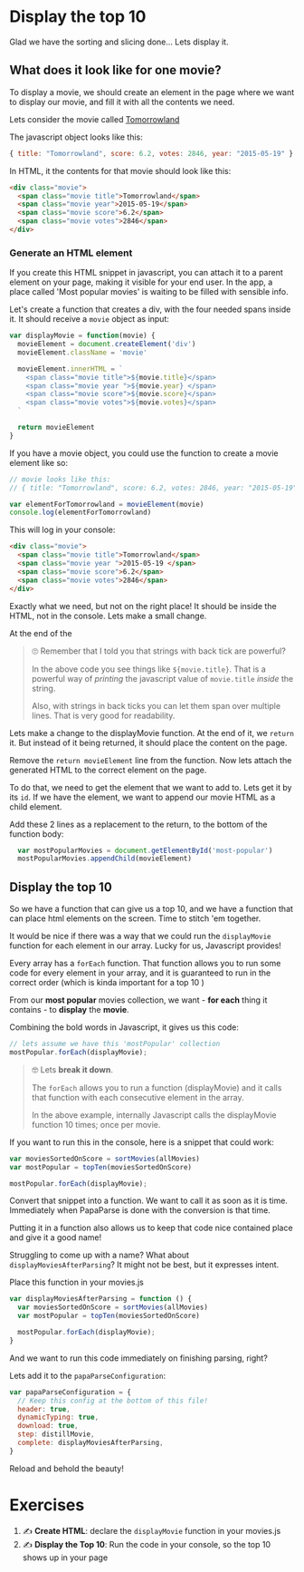 # Display the top 10

Glad we have the sorting and slicing done... Lets display it.

## What does it look like for one movie?

To display a movie, we should create an element in the page where we want to display our movie, and fill it with all the contents we need.

Lets consider the movie called [Tomorrowland](https://www.themoviedb.org/movie/158852-tomorrowland?language=en)

The javascript object looks like this:
```js
{ title: "Tomorrowland", score: 6.2, votes: 2846, year: "2015-05-19" }
```

In HTML, it the contents for that movie should look like this:

```html
<div class="movie">
  <span class="movie title">Tomorrowland</span>
  <span class="movie year">2015-05-19</span>
  <span class="movie score">6.2</span>
  <span class="movie votes">2846</span>
</div>
```

### Generate an HTML element

If you create this HTML snippet in javascript, you can attach it to a parent element on your page, making it visible for your end user.
In the app, a place called 'Most popular movies' is waiting to be filled with sensible info.

Let's create a function that creates a div, with the four needed spans inside it. It should receive a `movie` object as input:

```js
var displayMovie = function(movie) {
  movieElement = document.createElement('div')
  movieElement.className = 'movie'

  movieElement.innerHTML = `
    <span class="movie title">${movie.title}</span>
    <span class="movie year ">${movie.year} </span>
    <span class="movie score">${movie.score}</span>
    <span class="movie votes">${movie.votes}</span>
  `

  return movieElement
}
```

If you have a movie object, you could use the function to create a movie element like so:

```js
// movie looks like this:
// { title: "Tomorrowland", score: 6.2, votes: 2846, year: "2015-05-19" }

var elementForTomorrowland = movieElement(movie)
console.log(elementForTomorrowland)
```
This will log in your console:
```html
<div class="movie">
  <span class="movie title">Tomorrowland</span>
  <span class="movie year ">2015-05-19 </span>
  <span class="movie score">6.2</span>
  <span class="movie votes">2846</span>
</div>
```
Exactly what we need, but not on the right place! It should be inside the HTML, not in the console. Lets make a small change.

At the end of the

> 🙄 Remember that I told you that strings with back tick are powerful?
>
> In the above code you see things like `${movie.title}`. That is a powerful way of *printing* the javascript value of `movie.title` *inside* the string.
>
> Also, with strings in back ticks you can let them span over multiple lines. That is very good for readability.

Lets make a change to the displayMovie function. At the end of it, we `return` it. But instead of it being returned, it should place the content on the page.

Remove the `return movieElement` line from the function. Now lets attach the generated HTML to the correct element on the page.

To do that, we need to get the element that we want to add to. Lets get it by its `id`. If we have the element, we want to append our movie HTML as a child element.

Add these 2 lines as a replacement to the return, to the bottom of the function body:

```js
  var mostPopularMovies = document.getElementById('most-popular')
  mostPopularMovies.appendChild(movieElement)
```

## Display the top 10

So we have a function that can give us a top 10, and we have a function that can place html elements on the screen. Time to stitch 'em together.

It would be nice if there was a way that we could run the `displayMovie` function for each element in our array. Lucky for us, Javascript provides!

Every array has a `forEach` function. That function allows you to run some code for every element in your array, and it is guaranteed to run in the correct order (which is kinda important for a top 10 )

From our **most popular** movies collection, we want - **for each** thing it contains - to **display** the **movie**.

Combining the bold words in Javascript, it gives us this code:

```js
// lets assume we have this 'mostPopular' collection
mostPopular.forEach(displayMovie);
```

> 🤓 Lets **break it down**.
>
> The `forEach` allows you to run a function (displayMovie) and it calls that function with each consecutive element in the array.
>
> In the above example, internally Javascript calls the displayMovie function 10 times; once per movie.

If you want to run this in the console, here is a snippet that could work:
```js
var moviesSortedOnScore = sortMovies(allMovies)
var mostPopular = topTen(moviesSortedOnScore)

mostPopular.forEach(displayMovie);
```

Convert that snippet into a function. We want to call it as soon as it is time. Immediately when PapaParse is done with the conversion is that time.

Putting it in a function also allows us to keep that code nice contained place and give it a good name!

Struggling to come up with a name? What about `displayMoviesAfterParsing`? It might not be best, but it expresses intent.

Place this function in your movies.js

```js
var displayMoviesAfterParsing = function () {
  var moviesSortedOnScore = sortMovies(allMovies)
  var mostPopular = topTen(moviesSortedOnScore)

  mostPopular.forEach(displayMovie);
}
```

And we want to run this code immediately on finishing parsing, right?

Lets add it to the `papaParseConfiguration`:

```js
var papaParseConfiguration = {
  // Keep this config at the bottom of this file!
  header: true,
  dynamicTyping: true,
  download: true,
  step: distillMovie,
  complete: displayMoviesAfterParsing,
}
```
Reload and behold the beauty!

# Exercises

1. ✍️ **Create HTML**: declare the `displayMovie` function in your movies.js
1. ✍️ **Display the Top 10**: Run the code in your console, so the top 10 shows up in your page
